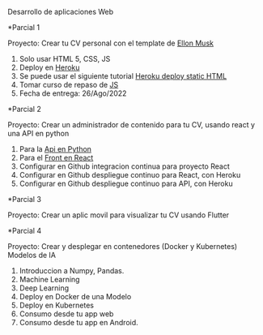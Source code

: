 Desarrollo de aplicaciones Web

*Parcial 1

Proyecto:  Crear tu CV personal con el template de [Ellon Musk](https://emprendedor.com/el-cv-de-elon-musk-es-de-una-pagina-el-tuyo-deberia-ser-igual/)
1. Solo usar HTML 5, CSS, JS
2. Deploy en [Heroku](https://www.heroku.com/)
3. Se puede usar el siguiente tutorial [Heroku deploy static HTML](https://www.geeksforgeeks.org/how-to-deploy-a-basic-static-html-website-to-heroku/)
4. Tomar curso de repaso de [JS](https://www.freecodecamp.org/learn/javascript-algorithms-and-data-structures/)
5. Fecha de entrega: 26/Ago/2022


*Parcial 2

Proyecto: Crear un administrador de contenido para tu CV, usando react y una API en python
1. Para la [Api en Python](https://www.howtographql.com/graphql-python/0-introduction/)
2. Para el [Front en React](https://www.howtographql.com/react-apollo/1-getting-started/)
3. Configurar en Github integracion continua para proyecto React
4. Configurar en Github despliegue continuo para React, con Heroku
5. Configurar en Github despliegue  continuo para API, con Heroku
 


*Parcial 3

Proyecto: Crear un aplic movil para visualizar tu CV usando Flutter

*Parcial 4

Proyecto: Crear y desplegar en contenedores (Docker y Kubernetes) Modelos de IA 

1. Introduccion a Numpy, Pandas.
2. Machine Learning
3. Deep Learning
4. Deploy en Docker de una Modelo
5. Deploy en Kubernetes
6. Consumo desde tu app web
7. Consumo desde tu app en Android.
